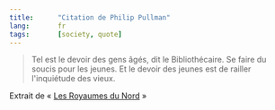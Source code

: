```yaml
---
title:      "Citation de Philip Pullman"
lang:       fr
tags:       [society, quote]
---
```


> Tel est le devoir des gens âgés, dit le Bibliothécaire. Se faire du soucis pour les jeunes. Et le devoir des jeunes est de railler l'inquiétude des vieux.

Extrait de « [Les Royaumes du Nord](http://www.amazon.fr/exec/obidos/ASIN/2070541886/phpheaven-21) »
